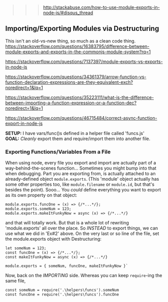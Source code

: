 >>> http://stackabuse.com/how-to-use-module-exports-in-node-js/#disqus_thread
## Importing/Exporting Modules via Destructuring
This isn't an old-vs-new thing, so much as a clean code thing.
https://stackoverflow.com/questions/16383795/difference-between-module-exports-and-exports-in-the-commonjs-module-system?rq=1

https://stackoverflow.com/questions/7137397/module-exports-vs-exports-in-node-js

https://stackoverflow.com/questions/34361379/arrow-function-vs-function-declaration-expressions-are-they-equivalent-exch?noredirect=1&lq=1

https://stackoverflow.com/questions/35223111/what-is-the-difference-between-importing-a-function-expression-or-a-function-dec?noredirect=1&lq=1

https://stackoverflow.com/questions/46715484/correct-async-function-export-in-node-js

**SETUP:** I have vars/func()s defined in a helper file called 'funcs.js'   
**GOAL:** _Cleanly_ export them and require/import them into another file. 

### Exporting Functions/Variables From a File


When using node, every file you export and import are actually part of a way-behind-the-scenes function... Sometimes you might bump into that when debugging. Part you are exporting from, is actually attached to an already-defined object `module.exports`. (This 'module' object actually has some other properties too, like `module.filename` or `module.id`, but that's besides the point). 
Sooo... You _could_ define everything you want to export as its own property on that object:   
```
module.exports.funcOne = (x) => {/*...*/}; 
module.exports.someNum = 123;
module.exports.makeItFunkyNow = async (x) => {/*...*/}
```
and that will totally work. But that is a whole lot of rewriting 'module.exports' all over the place.
So _INSTEAD_ to export things, we can use what we did in 'Ex#2' above. 
On the very last or so line of the file, set the module.exports object with Destructuring:
```
let someNum = 123;
const funcOne = (x) => {/*...*/}; 
const makeItFunkyNow = async (x) => {/*...*/}

module.exports = { someNum, funcOne, makeItFunkyNow }`
```
Now, back on the _IMPORTING_ side. Whereas you can keep `require`-ing the same file, 
```
const someNum = require('.\helpers\funcs').someNum
const funcOne = require('.\helpers\funcs').funcOne
```
